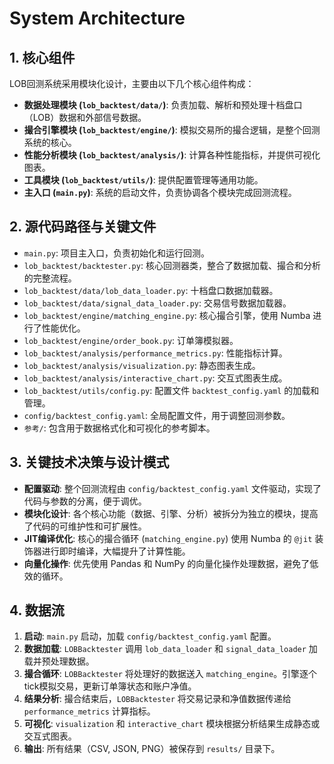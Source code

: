 # System Architecture

## 1. 核心组件

LOB回测系统采用模块化设计，主要由以下几个核心组件构成：

- **数据处理模块 (`lob_backtest/data/`)**: 负责加载、解析和预处理十档盘口（LOB）数据和外部信号数据。
- **撮合引擎模块 (`lob_backtest/engine/`)**: 模拟交易所的撮合逻辑，是整个回测系统的核心。
- **性能分析模块 (`lob_backtest/analysis/`)**: 计算各种性能指标，并提供可视化图表。
- **工具模块 (`lob_backtest/utils/`)**: 提供配置管理等通用功能。
- **主入口 (`main.py`)**: 系统的启动文件，负责协调各个模块完成回测流程。

## 2. 源代码路径与关键文件

- `main.py`: 项目主入口，负责初始化和运行回测。
- `lob_backtest/backtester.py`: 核心回测器类，整合了数据加载、撮合和分析的完整流程。
- `lob_backtest/data/lob_data_loader.py`: 十档盘口数据加载器。
- `lob_backtest/data/signal_data_loader.py`: 交易信号数据加载器。
- `lob_backtest/engine/matching_engine.py`: 核心撮合引擎，使用 Numba 进行了性能优化。
- `lob_backtest/engine/order_book.py`: 订单簿模拟器。
- `lob_backtest/analysis/performance_metrics.py`: 性能指标计算。
- `lob_backtest/analysis/visualization.py`: 静态图表生成。
- `lob_backtest/analysis/interactive_chart.py`: 交互式图表生成。
- `lob_backtest/utils/config.py`: 配置文件 `backtest_config.yaml` 的加载和管理。
- `config/backtest_config.yaml`: 全局配置文件，用于调整回测参数。
- `参考/`: 包含用于数据格式化和可视化的参考脚本。

## 3. 关键技术决策与设计模式

- **配置驱动**: 整个回测流程由 `config/backtest_config.yaml` 文件驱动，实现了代码与参数的分离，便于调优。
- **模块化设计**: 各个核心功能（数据、引擎、分析）被拆分为独立的模块，提高了代码的可维护性和可扩展性。
- **JIT编译优化**: 核心的撮合循环 (`matching_engine.py`) 使用 Numba 的 `@jit` 装饰器进行即时编译，大幅提升了计算性能。
- **向量化操作**: 优先使用 Pandas 和 NumPy 的向量化操作处理数据，避免了低效的循环。

## 4. 数据流

1.  **启动**: `main.py` 启动，加载 `config/backtest_config.yaml` 配置。
2.  **数据加载**: `LOBBacktester` 调用 `lob_data_loader` 和 `signal_data_loader` 加载并预处理数据。
3.  **撮合循环**: `LOBBacktester` 将处理好的数据送入 `matching_engine`。引擎逐个tick模拟交易，更新订单簿状态和账户净值。
4.  **结果分析**: 撮合结束后，`LOBBacktester` 将交易记录和净值数据传递给 `performance_metrics` 计算指标。
5.  **可视化**: `visualization` 和 `interactive_chart` 模块根据分析结果生成静态或交互式图表。
6.  **输出**: 所有结果（CSV, JSON, PNG）被保存到 `results/` 目录下。